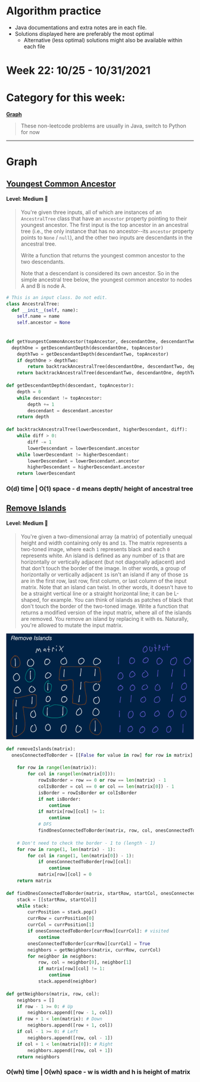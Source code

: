 # Algorithm practice

* Java documentations and extra notes are in each file.
* Solutions displayed here are preferably the most optimal
  * Alternative (less optimal) solutions might also be available within each 
  file

# Week 22: 10/25 - 10/31/2021

# Category for this week:
**[Graph](#graph)**<br>

> These non-leetcode problems are usually in Java, switch to Python for now

---

# Graph

## [Youngest Common Ancestor]()

#### Level: Medium 📘

> You're given three inputs, all of which are instances of an `AncestralTree` class that have an `ancestor` property pointing to their youngest ancestor. The first input is the top ancestor in an ancestral tree (i.e., the only instance that has no ancestor--its `ancestor` property points to `None` / `null`), and the other two inputs are descendants in the ancestral tree.
>
> Write a function that returns the youngest common ancestor to the two descendants.
>
> Note that a descendant is considered its own ancestor. So in the simple ancestral tree below, the youngest common ancestor to nodes A and B is node A.

```python
# This is an input class. Do not edit.
class AncestralTree:
  def __init__(self, name):
    self.name = name
    self.ancestor = None


def getYoungestCommonAncestor(topAncestor, descendantOne, descendantTwo):
  depthOne = getDescendantDepth(descendantOne, topAncestor)
	depthTwo = getDescendantDepth(descendantTwo, topAncestor)
	if depthOne > depthTwo:
		return backtrackAncestralTree(descendantOne, descendantTwo, depthOne - depthTwo)
	return backtrackAncestralTree(descendantTwo, descendantOne, depthTwo - depthOne)

def getDescendantDepth(descendant, topAncestor):
	depth = 0
	while descendant != topAncestor:
		depth += 1
		descendant = descendant.ancestor
	return depth

def backtrackAncestralTree(lowerDescendant, higherDescendant, diff):
	while diff > 0:
		diff -= 1
		lowerDescendant = lowerDescendant.ancestor
	while lowerDescendant != higherDescendant:
		lowerDescendant = lowerDescendant.ancestor
		higherDescendant = higherDescendant.ancestor
	return lowerDescendant
```

### O(d) time | O(1) space - d means depth/ height of ancestral tree

## [Remove Islands]()

#### Level: Medium 📘

> You're given a two-dimensional array (a matrix) of potentially unequal height and width containing only `0`s and `1`s. The matrix represents a two-toned image, where each `1` represents black and each `0` represents white. An island is defined as any number of `1`s that are horizontally or vertically adjacent (but not diagonally adjacent) and that don't touch the border of the image. In other words, a group of horizontally or vertically adjacent `1`s isn't an island if any of those `1`s are in the first row, last row, first column, or last column of the input matrix.
> Note that an island can twist. In other words, it doesn't have to be a straight vertical line or a straight horizontal line; it can be L-shaped, for example.
> You can think of islands as patches of black that don't touch the border of the two-toned image.
> Write a function that returns a modified version of the input matrix, where all of the islands are removed. You remove an island by replacing it with `0`s.
> Naturally, you're allowed to mutate the input matrix.

![Remove Islands example](../Graph/src/main/java/RemoveIslands.png)

```python
def removeIslands(matrix):
  onesConnectedToBorder = [[False for value in row] for row in matrix]
	
	for row in range(len(matrix)):
		for col in range(len(matrix[0])):
			rowIsBorder = row == 0 or row == len(matrix) - 1
			colIsBorder = col == 0 or col == len(matrix[0]) - 1
			isBorder = rowIsBorder or colIsBorder
			if not isBorder:
				continue
			if matrix[row][col] != 1:
				continue
			# DFS
			findOnesConnectedToBorder(matrix, row, col, onesConnectedToBorder)
		
	# Don't need to check the border - 1 to (length - 1)
	for row in range(1, len(matrix) - 1):
		for col in range(1, len(matrix[0]) - 1):
			if onesConnectedToBorder[row][col]:
				continue
			matrix[row][col] = 0
    return matrix

def findOnesConnectedToBorder(matrix, startRow, startCol, onesConnectedToBorder):
	stack = [[startRow, startCol]]
	while stack:
		currPosition = stack.pop()
		currRow = currPosition[0]
		currCol = currPosition[1]
		if onesConnectedToBorder[currRow][currCol]: # visited
			continue
		onesConnectedToBorder[currRow][currCol] = True
		neighbors = getNeighbors(matrix, currRow, currCol)
		for neighbor in neighbors:
			row, col = neighbor[0], neighbor[1]
			if matrix[row][col] != 1:
				continue
			stack.append(neighbor)
			
def getNeighbors(matrix, row, col):
	neighbors = []
	if row - 1 >= 0: # Up
		neighbors.append([row - 1, col])
	if row + 1 < len(matrix): # Down
		neighbors.append([row + 1, col])
	if col - 1 >= 0: # Left
		neighbors.append([row, col - 1])
	if col + 1 < len(matrix[0]): # Right
		neighbors.append([row, col + 1])
	return neighbors
```

### O(wh) time | O(wh) space - w is width and h is height of matrix
